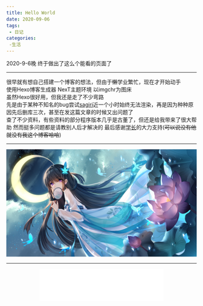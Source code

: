 ```yaml
---
title: Hello World
date: 2020-09-06
tags:
 - 日记
categories:
 -生活
---
```

2020-9-6晚 终于做出了这么个能看的页面了  

***
很早就有想自己搭建一个博客的想法，但由于~~懒~~学业繁忙，现在才开始动手  
使用Hexo博客生成器 NexT主题环境 以imgchr为图床  
虽然Hexo很好用，但我还是走了不少弯路  
先是由于某种不知名的bug尝试[sagiri](https://github.com/DIYgod/hexo-theme-sagiri)近一个小时始终无法渲染，再是因为种种原因先后删库三次，甚至在发这篇文章的时候又出问题了  
查了不少资料，有些资料的部分程序版本几乎是古董了，但还是给我带来了很大帮助
然而挺多问题都是请教别人后才解决的
最后感谢[学长](https://beautyyu.top)的大力支持(~~可以说没有他就没有我这个博客哈哈~~)  

***
![放张图压压惊](Hello-World/1.jpg)
***
<div align= center> 
<iframe frameborder="no" border="0" marginwidth="0" marginheight="0" width=330 height=86 src="//music.163.com/outchain/player?type=2&id=509313150&auto=1&height=66"></iframe>
</div>
